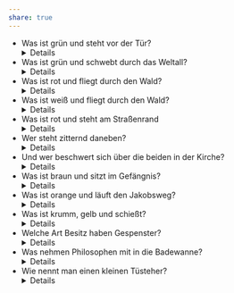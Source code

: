 ```yaml
---
share: true
---
```


* Was ist grün und steht vor der Tür? <details>Ein Klopfsalat</details>
* Was ist grün und schwebt durch das Weltall? <details>Ein Salatellit</details>
* Was ist rot und fliegt durch den Wald? <details>Die Binde Maja</details>
* Was ist weiß und fliegt durch den Wald? <details>Die Biene Majo</details>
* Was ist rot und steht am Straßenrand <details>Eine Hagenutte</details>
* Wer steht zitternd daneben? <details>Eine Frostituierte</details>
* Und wer beschwert sich über die beiden in der Kirche? <details>Eine Frommbeere</details>
* Was ist braun und sitzt im Gefängnis? <details>Eine Knastanie</details>
* Was ist orange und läuft den Jakobsweg? <details>Eine Wanderine</details>
* Was ist krumm, gelb und schießt? <details>Eine Banone</details>
* Welche Art Besitz haben Gespenster? <details>Geistiges Eigentum</details>
* Was nehmen Philosophen mit in die Badewanne? <details>Nietzsche-Entchen</details>
* Wie nennt man einen kleinen Tüsteher? <details>Sicherheitshalber!</details>